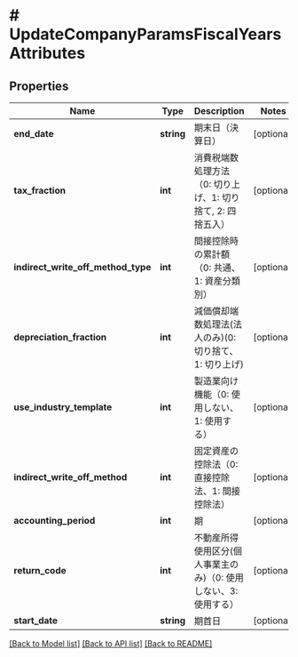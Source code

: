 # # UpdateCompanyParamsFiscalYearsAttributes

## Properties

Name | Type | Description | Notes
------------ | ------------- | ------------- | -------------
**end_date** | **string** | 期末日（決算日） | [optional] 
**tax_fraction** | **int** | 消費税端数処理方法（0: 切り上げ、1: 切り捨て, 2: 四捨五入） | [optional] 
**indirect_write_off_method_type** | **int** | 間接控除時の累計額（0: 共通、1: 資産分類別） | [optional] 
**depreciation_fraction** | **int** | 減価償却端数処理法(法人のみ)(0: 切り捨て、1: 切り上げ) | [optional] 
**use_industry_template** | **int** | 製造業向け機能（0: 使用しない、1: 使用する） | [optional] 
**indirect_write_off_method** | **int** | 固定資産の控除法（0: 直接控除法、1: 間接控除法） | [optional] 
**accounting_period** | **int** | 期 | [optional] 
**return_code** | **int** | 不動産所得使用区分(個人事業主のみ)（0: 使用しない、3: 使用する） | [optional] 
**start_date** | **string** | 期首日 | [optional] 

[[Back to Model list]](../../README.md#documentation-for-models) [[Back to API list]](../../README.md#documentation-for-api-endpoints) [[Back to README]](../../README.md)


